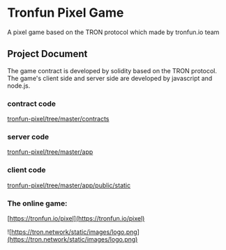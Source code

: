 # Tronfun Pixel Game
A pixel game based on the TRON protocol which made by tronfun.io team

## Project Document
The game contract is developed by solidity based on the TRON protocol.  
The game's client side and server side are developed by javascript and node.js.

### contract code
[tronfun-pixel/tree/master/contracts](https://github.com/DAppExplorerStudio/tronfun-pixel/tree/master/contracts)

### server code
[tronfun-pixel/tree/master/app](https://github.com/DAppExplorerStudio/tronfun-pixel/tree/master/app)

### client code
[tronfun-pixel/tree/master/app/public/static](https://github.com/DAppExplorerStudio/tronfun-pixel/tree/master/app/public/static)

### The online game:
[https://tronfun.io/pixel](https://tronfun.io/pixel)

![https://tron.network/static/images/logo.png](https://tron.network/static/images/logo.png)
